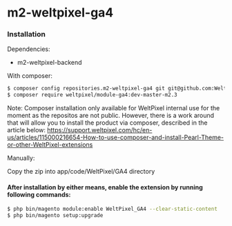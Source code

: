 # m2-weltpixel-ga4

### Installation

Dependencies:
 - m2-weltpixel-backend

With composer:

```sh
$ composer config repositories.m2-weltpixel-ga4 git git@github.com:Weltpixel/m2-weltpixel-ga4.git
$ composer require weltpixel/module-ga4:dev-master-m2.3
```
Note: Composer installation only available for WeltPixel internal use for the moment as the repositos are not public. However, there is a work around that will allow you to install the product via composer, described in the article below: https://support.weltpixel.com/hc/en-us/articles/115000216654-How-to-use-composer-and-install-Pearl-Theme-or-other-WeltPixel-extensions


Manually:

Copy the zip into app/code/WeltPixel/GA4 directory


#### After installation by either means, enable the extension by running following commands:

```sh
$ php bin/magento module:enable WeltPixel_GA4 --clear-static-content
$ php bin/magento setup:upgrade
```
